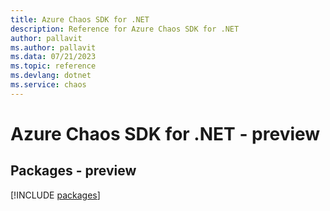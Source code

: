 ```yaml
---
title: Azure Chaos SDK for .NET
description: Reference for Azure Chaos SDK for .NET
author: pallavit
ms.author: pallavit
ms.data: 07/21/2023
ms.topic: reference
ms.devlang: dotnet
ms.service: chaos
---
```

# Azure Chaos SDK for .NET - preview
## Packages - preview
[!INCLUDE [packages](chaos-index.md)]